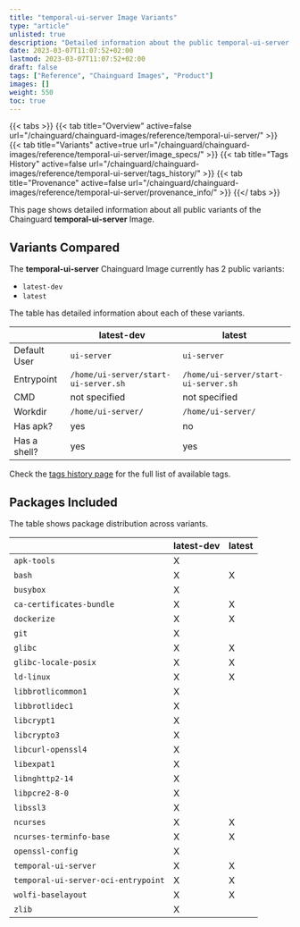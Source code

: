 ```yaml
---
title: "temporal-ui-server Image Variants"
type: "article"
unlisted: true
description: "Detailed information about the public temporal-ui-server Chainguard Image variants"
date: 2023-03-07T11:07:52+02:00
lastmod: 2023-03-07T11:07:52+02:00
draft: false
tags: ["Reference", "Chainguard Images", "Product"]
images: []
weight: 550
toc: true
---
```


{{< tabs >}}
{{< tab title="Overview" active=false url="/chainguard/chainguard-images/reference/temporal-ui-server/" >}}
{{< tab title="Variants" active=true url="/chainguard/chainguard-images/reference/temporal-ui-server/image_specs/" >}}
{{< tab title="Tags History" active=false url="/chainguard/chainguard-images/reference/temporal-ui-server/tags_history/" >}}
{{< tab title="Provenance" active=false url="/chainguard/chainguard-images/reference/temporal-ui-server/provenance_info/" >}}
{{</ tabs >}}

This page shows detailed information about all public variants of the Chainguard **temporal-ui-server** Image.

## Variants Compared
The **temporal-ui-server** Chainguard Image currently has 2 public variants: 

- `latest-dev`
- `latest`

The table has detailed information about each of these variants.

|              | latest-dev                           | latest                               |
|--------------|--------------------------------------|--------------------------------------|
| Default User | `ui-server`                          | `ui-server`                          |
| Entrypoint   | `/home/ui-server/start-ui-server.sh` | `/home/ui-server/start-ui-server.sh` |
| CMD          | not specified                        | not specified                        |
| Workdir      | `/home/ui-server/`                   | `/home/ui-server/`                   |
| Has apk?     | yes                                  | no                                   |
| Has a shell? | yes                                  | yes                                  |

Check the [tags history page](/chainguard/chainguard-images/reference/temporal-ui-server/tags_history/) for the full list of available tags.

## Packages Included
The table shows package distribution across variants.

|                                     | latest-dev | latest |
|-------------------------------------|------------|--------|
| `apk-tools`                         | X          |        |
| `bash`                              | X          | X      |
| `busybox`                           | X          |        |
| `ca-certificates-bundle`            | X          | X      |
| `dockerize`                         | X          | X      |
| `git`                               | X          |        |
| `glibc`                             | X          | X      |
| `glibc-locale-posix`                | X          | X      |
| `ld-linux`                          | X          | X      |
| `libbrotlicommon1`                  | X          |        |
| `libbrotlidec1`                     | X          |        |
| `libcrypt1`                         | X          |        |
| `libcrypto3`                        | X          |        |
| `libcurl-openssl4`                  | X          |        |
| `libexpat1`                         | X          |        |
| `libnghttp2-14`                     | X          |        |
| `libpcre2-8-0`                      | X          |        |
| `libssl3`                           | X          |        |
| `ncurses`                           | X          | X      |
| `ncurses-terminfo-base`             | X          | X      |
| `openssl-config`                    | X          |        |
| `temporal-ui-server`                | X          | X      |
| `temporal-ui-server-oci-entrypoint` | X          | X      |
| `wolfi-baselayout`                  | X          | X      |
| `zlib`                              | X          |        |

